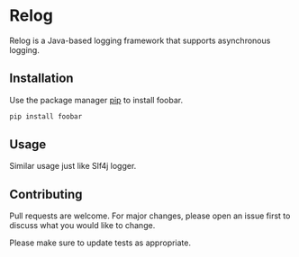 # Relog

Relog is a Java-based logging framework that supports asynchronous logging.

## Installation

Use the package manager [pip](https://pip.pypa.io/en/stable/) to install foobar.

```bash
pip install foobar
```

## Usage

Similar usage just like Slf4j logger. 

## Contributing
Pull requests are welcome. For major changes, please open an issue first to discuss what you would like to change.

Please make sure to update tests as appropriate.
